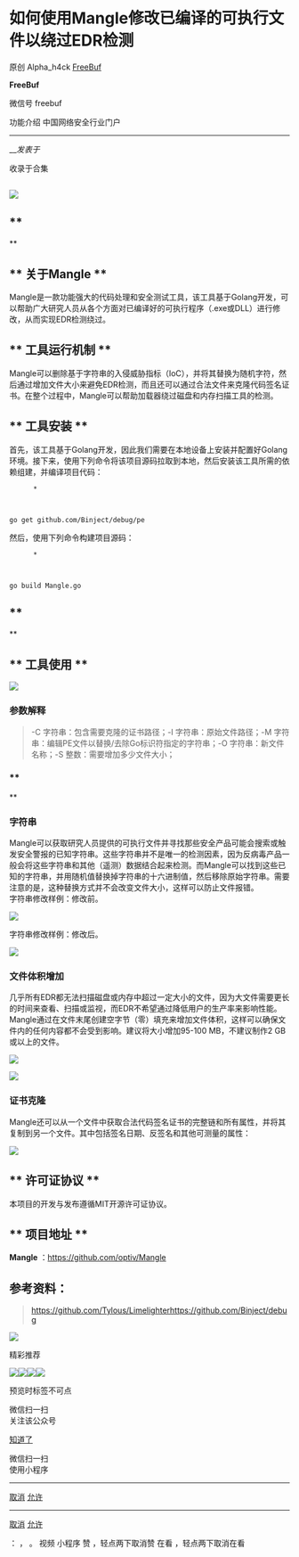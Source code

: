 #  如何使用Mangle修改已编译的可执行文件以绕过EDR检测

原创 Alpha_h4ck  [ FreeBuf ](javascript:void\(0\);)

**FreeBuf** ![]()

微信号 freebuf

功能介绍 中国网络安全行业门户

____

___发表于_

收录于合集

##
**![](http://hk-proxy.gitwarp.com/https://raw.githubusercontent.com/tuchuang9/tc1/refs/heads/main/public/20221110202522.png)**

## **  
**

## **  关于Mangle **

  
Mangle是一款功能强大的代码处理和安全测试工具，该工具基于Golang开发，可以帮助广大研究人员从各个方面对已编译好的可执行程序（.exe或DLL）进行修改，从而实现EDR检测绕过。  

##  **  工具运行机制 **

  
Mangle可以删除基于字符串的入侵威胁指标（IoC），并将其替换为随机字符，然后通过增加文件大小来避免EDR检测，而且还可以通过合法文件来克隆代码签名证书。在整个过程中，Mangle可以帮助加载器绕过磁盘和内存扫描工具的检测。  

##  **  工具安装 **

  
首先，该工具基于Golang开发，因此我们需要在本地设备上安装并配置好Golang环境。接下来，使用下列命令将该项目源码拉取到本地，然后安装该工具所需的依赖组建，并编译项目代码：

    
          * 
    
    
    
    go get github.com/Binject/debug/pe

  
然后，使用下列命令构建项目源码：

    
          * 
    
    
    
    go build Mangle.go

##  **  
**

##  **  工具使用 **

  

![](http://hk-proxy.gitwarp.com/https://raw.githubusercontent.com/tuchuang9/tc1/refs/heads/main/public/20221110202531.png)

###  

###  **参数解释**

> -C 字符串：包含需要克隆的证书路径；-I 字符串：原始文件路径；-M 字符串：编辑PE文件以替换/去除Go标识符指定的字符串；-O
> 字符串：新文件名称；-S 整数：需要增加多少文件大小；

###  **  
**

###  **字符串**

  
Mangle可以获取研究人员提供的可执行文件并寻找那些安全产品可能会搜索或触发安全警报的已知字符串。这些字符串并不是唯一的检测因素，因为反病毒产品一般会将这些字符串和其他（遥测）数据结合起来检测。而Mangle可以找到这些已知的字符串，并用随机值替换掉字符串的十六进制值，然后移除原始字符串。需要注意的是，这种替换方式并不会改变文件大小，这样可以防止文件报错。  
字符串修改样例：修改前。

![](http://hk-proxy.gitwarp.com/https://raw.githubusercontent.com/tuchuang9/tc1/refs/heads/main/public/20221110202532.png)

  
字符串修改样例：修改后。  

![](http://hk-proxy.gitwarp.com/https://raw.githubusercontent.com/tuchuang9/tc1/refs/heads/main/public/20221110202533.png)

###  

###  **文件体积增加**

  
几乎所有EDR都无法扫描磁盘或内存中超过一定大小的文件，因为大文件需要更长的时间来查看、扫描或监视，而EDR不希望通过降低用户的生产率来影响性能。Mangle通过在文件末尾创建空字节（零）填充来增加文件体积，这样可以确保文件内的任何内容都不会受到影响。建议将大小增加95-100
MB，不建议制作2 GB或以上的文件。  

![](http://hk-proxy.gitwarp.com/https://raw.githubusercontent.com/tuchuang9/tc1/refs/heads/main/public/20221110202534.png)

![](http://hk-proxy.gitwarp.com/https://raw.githubusercontent.com/tuchuang9/tc1/refs/heads/main/public/20221110202535.png)

###  **证书克隆**

  
Mangle还可以从一个文件中获取合法代码签名证书的完整链和所有属性，并将其复制到另一个文件。其中包括签名日期、反签名和其他可测量的属性：

![](http://hk-proxy.gitwarp.com/https://raw.githubusercontent.com/tuchuang9/tc1/refs/heads/main/public/20221110202537.png)

##  **  许可证协议 **

  
本项目的开发与发布遵循MIT开源许可证协议。

##  

##  **  项目地址 **

  
 **Mangle** ：https://github.com/optiv/Mangle

##  

##  **参考资料：**

> https://github.com/Tylous/Limelighterhttps://github.com/Binject/debug

![](http://hk-proxy.gitwarp.com/https://raw.githubusercontent.com/tuchuang9/tc1/refs/heads/main/public/20221110202538.png)  
  

精彩推荐

  
  
  
  
  
  
  
[![](http://hk-proxy.gitwarp.com/https://raw.githubusercontent.com/tuchuang9/tc1/refs/heads/main/public/20221110202539.png)](https://mp.weixin.qq.com/s?__biz=Mzg2MTAwNzg1Ng==&mid=2247489554&idx=1&sn=7dc76862d96516013375f712c9bdfcf1&scene=21#wechat_redirect)[![](http://hk-proxy.gitwarp.com/https://raw.githubusercontent.com/tuchuang9/tc1/refs/heads/main/public/20221110202541.png)](https://mp.weixin.qq.com/s?__biz=Mzg2MTAwNzg1Ng==&mid=2247489510&idx=1&sn=55f589464f2ffbf2817523f3282175ba&scene=21#wechat_redirect)[![](http://hk-proxy.gitwarp.com/https://raw.githubusercontent.com/tuchuang9/tc1/refs/heads/main/public/20221110202542.png)](https://mp.weixin.qq.com/s?__biz=Mzg2MTAwNzg1Ng==&mid=2247489388&idx=1&sn=f0e8fed4afd1dc82ac6af789e5b13626&scene=21#wechat_redirect)![](http://hk-proxy.gitwarp.com/https://raw.githubusercontent.com/tuchuang9/tc1/refs/heads/main/public/20221110202543.png)

预览时标签不可点

微信扫一扫  
关注该公众号

[知道了](javascript:;)

微信扫一扫  
使用小程序

****

[取消](javascript:void\(0\);) [允许](javascript:void\(0\);)

****

[取消](javascript:void\(0\);) [允许](javascript:void\(0\);)

： ， 。   视频 小程序 赞 ，轻点两下取消赞 在看 ，轻点两下取消在看

